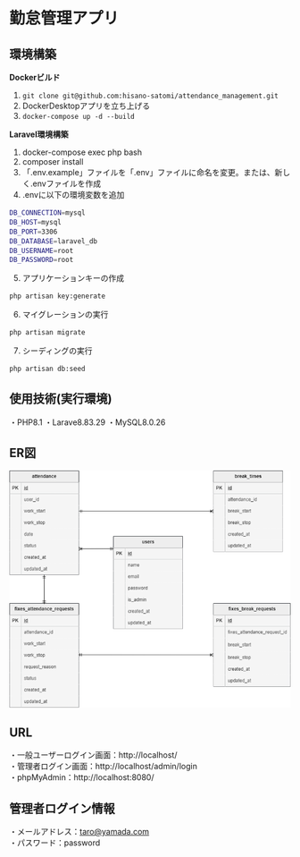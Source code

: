 # 勤怠管理アプリ
## 環境構築
**Dockerビルド**
1. `git clone git@github.com:hisano-satomi/attendance_management.git`
2. DockerDesktopアプリを立ち上げる
3. `docker-compose up -d --build`

**Laravel環境構築**
1. docker-compose exec php bash
2. composer install
3. 「.env.example」ファイルを「.env」ファイルに命名を変更。または、新しく.envファイルを作成
4. .envに以下の環境変数を追加
```bash
DB_CONNECTION=mysql
DB_HOST=mysql
DB_PORT=3306
DB_DATABASE=laravel_db
DB_USERNAME=root
DB_PASSWORD=root
```
5. アプリケーションキーの作成
```bash
php artisan key:generate
```
6. マイグレーションの実行
```bash
php artisan migrate
```
7. シーディングの実行
```bash
php artisan db:seed
```
## 使用技術(実行環境)
・PHP8.1
・Larave8.83.29
・MySQL8.0.26
## ER図
![ER図](src/design/er.png)
## URL
・一般ユーザーログイン画面：http://localhost/  
・管理者ログイン画面：http://localhost/admin/login  
・phpMyAdmin：http://localhost:8080/
## 管理者ログイン情報
・メールアドレス：taro@yamada.com  
・パスワード：password